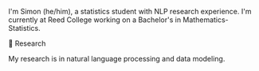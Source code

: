 I'm Simon (he/him), a statistics student with NLP research experience. I'm currently at Reed College working on a Bachelor's in Mathematics-Statistics.


🦆 Research

My research is in natural language processing and data modeling. 

<!--
**ahnsb5117/ahnsb5117** is a ✨ _special_ ✨ repository because its `README.md` (this file) appears on your GitHub profile.

Here are some ideas to get you started:

- 🔭 I’m currently working on ...
- 🌱 I’m currently learning ...
- 👯 I’m looking to collaborate on ...
- 🤔 I’m looking for help with ...
- 💬 Ask me about ...
- 📫 How to reach me: ...
- 😄 Pronouns: ...
- ⚡ Fun fact: ...
-->
